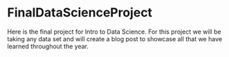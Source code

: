 # FinalDataScienceProject

Here is the final project for Intro to Data Science.
For this project we will be taking any data set and will create a blog post to showcase all that we have learned throughout the year.